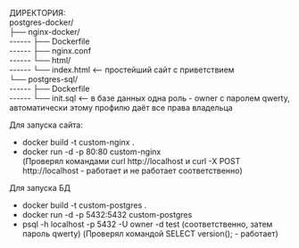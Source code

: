 ДИРЕКТОРИЯ:  
postgres-docker/  
├── nginx-docker/  
------  ├── Dockerfile     
------  ├── nginx.conf  
------  └── html/    
------  └── index.html   <— простейший сайт с приветствием  
└── postgres-sql/  
------  ├── Dockerfile  
------  └── init.sql     <— в базе данных одна роль - owner с паролем qwerty, автоматически этому профилю даёт все права владельца  

Для запуска сайта:  
* docker build -t custom-nginx .  
* docker run -d -p 80:80 custom-nginx  
(Проверял командами curl http://localhost и curl -X POST http://localhost - работает и не работает соответственно)  

Для запуска БД  
* docker build -t custom-postgres .  
* docker run -d -p 5432:5432 custom-postgres  
* psql -h localhost -p 5432 -U owner -d test (соответственно, затем пароль qwerty)
(Проверял командой SELECT version(); - работает)  

